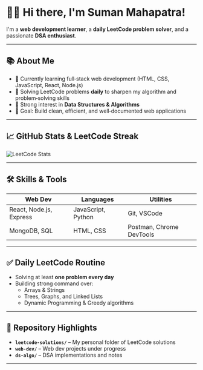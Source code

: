 # 🙋‍♂️ Hi there, I'm Suman Mahapatra!

I'm a **web development learner**, a **daily LeetCode problem solver**, and a passionate **DSA enthusiast**.

---

## 📚 About Me

- 🚀 Currently learning full‑stack web development (HTML, CSS, JavaScript, React, Node.js)
- 🧠 Solving LeetCode problems **daily** to sharpen my algorithm and problem‑solving skills
- 📘 Strong interest in **Data Structures & Algorithms**
- 🎯 Goal: Build clean, efficient, and well‑documented web applications

---

## 📈 GitHub Stats & LeetCode Streak
![LeetCode Stats](https://leetcode-stats.vercel.app/api?username=Suman_Mahapatra99)

---

## 🛠️ Skills & Tools

| Web Dev | Languages | Utilities |
|--------|-----------|-----------|
| React, Node.js, Express | JavaScript, Python | Git, VSCode |
| MongoDB, SQL | HTML, CSS | Postman, Chrome DevTools |

---

## ✅ Daily LeetCode Routine

- Solving at least **one problem every day**
- Building strong command over:
  - Arrays & Strings
  - Trees, Graphs, and Linked Lists
  - Dynamic Programming & Greedy algorithms
---

## 📂 Repository Highlights

- **`leetcode-solutions/`** – My personal folder of LeetCode solutions
- **`web-dev/`** – Web dev projects under progress
- **`ds-algo/`** – DSA implementations and notes

---
